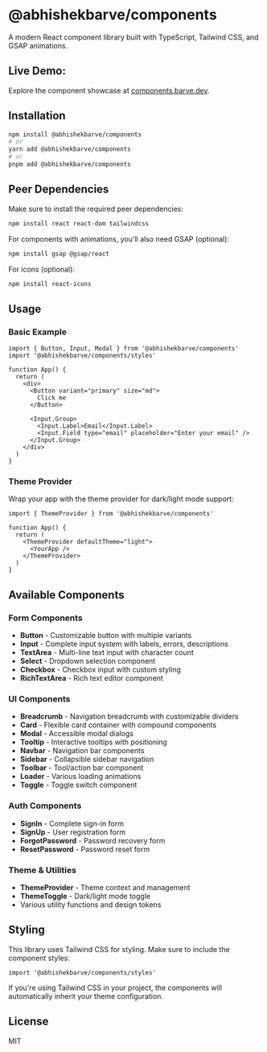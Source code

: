 # @abhishekbarve/components

A modern React component library built with TypeScript, Tailwind CSS, and GSAP animations.

## Live Demo:

Explore the component showcase at [components.barve.dev](https://components.barve.dev/).

## Installation

```bash
npm install @abhishekbarve/components
# or
yarn add @abhishekbarve/components
# or
pnpm add @abhishekbarve/components
```

## Peer Dependencies

Make sure to install the required peer dependencies:

```bash
npm install react react-dom tailwindcss
```

For components with animations, you'll also need GSAP (optional):

```bash
npm install gsap @gsap/react
```

For icons (optional):

```bash
npm install react-icons
```

## Usage

### Basic Example

```tsx
import { Button, Input, Modal } from '@abhishekbarve/components'
import '@abhishekbarve/components/styles'

function App() {
  return (
    <div>
      <Button variant="primary" size="md">
        Click me
      </Button>

      <Input.Group>
        <Input.Label>Email</Input.Label>
        <Input.Field type="email" placeholder="Enter your email" />
      </Input.Group>
    </div>
  )
}
```

### Theme Provider

Wrap your app with the theme provider for dark/light mode support:

```tsx
import { ThemeProvider } from '@abhishekbarve/components'

function App() {
  return (
    <ThemeProvider defaultTheme="light">
      <YourApp />
    </ThemeProvider>
  )
}
```

## Available Components

### Form Components

- **Button** - Customizable button with multiple variants
- **Input** - Complete input system with labels, errors, descriptions
- **TextArea** - Multi-line text input with character count
- **Select** - Dropdown selection component
- **Checkbox** - Checkbox input with custom styling
- **RichTextArea** - Rich text editor component

### UI Components

- **Breadcrumb** - Navigation breadcrumb with customizable dividers
- **Card** - Flexible card container with compound components
- **Modal** - Accessible modal dialogs
- **Tooltip** - Interactive tooltips with positioning
- **Navbar** - Navigation bar components
- **Sidebar** - Collapsible sidebar navigation
- **Toolbar** - Tool/action bar component
- **Loader** - Various loading animations
- **Toggle** - Toggle switch component

### Auth Components

- **SignIn** - Complete sign-in form
- **SignUp** - User registration form
- **ForgotPassword** - Password recovery form
- **ResetPassword** - Password reset form

### Theme & Utilities

- **ThemeProvider** - Theme context and management
- **ThemeToggle** - Dark/light mode toggle
- Various utility functions and design tokens

## Styling

This library uses Tailwind CSS for styling. Make sure to include the component styles:

```tsx
import '@abhishekbarve/components/styles'
```

If you're using Tailwind CSS in your project, the components will automatically inherit your theme configuration.

## License

MIT
